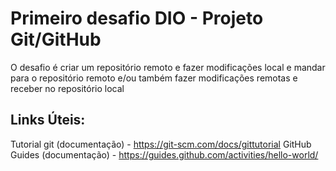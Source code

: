 # Primeiro desafio DIO - Projeto Git/GitHub
O desafio é criar um repositório remoto e fazer modificações local e mandar para o repositório remoto e/ou também fazer modificações remotas e receber no repositório local

## Links Úteis:
Tutorial git (documentação) - https://git-scm.com/docs/gittutorial
GitHub Guides (documentação) - https://guides.github.com/activities/hello-world/
